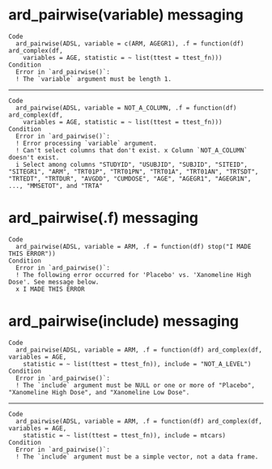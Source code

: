 # ard_pairwise(variable) messaging

    Code
      ard_pairwise(ADSL, variable = c(ARM, AGEGR1), .f = function(df) ard_complex(df,
        variables = AGE, statistic = ~ list(ttest = ttest_fn)))
    Condition
      Error in `ard_pairwise()`:
      ! The `variable` argument must be length 1.

---

    Code
      ard_pairwise(ADSL, variable = NOT_A_COLUMN, .f = function(df) ard_complex(df,
        variables = AGE, statistic = ~ list(ttest = ttest_fn)))
    Condition
      Error in `ard_pairwise()`:
      ! Error processing `variable` argument.
      ! Can't select columns that don't exist. x Column `NOT_A_COLUMN` doesn't exist.
      i Select among columns "STUDYID", "USUBJID", "SUBJID", "SITEID", "SITEGR1", "ARM", "TRT01P", "TRT01PN", "TRT01A", "TRT01AN", "TRTSDT", "TRTEDT", "TRTDUR", "AVGDD", "CUMDOSE", "AGE", "AGEGR1", "AGEGR1N", ..., "MMSETOT", and "TRTA"

# ard_pairwise(.f) messaging

    Code
      ard_pairwise(ADSL, variable = ARM, .f = function(df) stop("I MADE THIS ERROR"))
    Condition
      Error in `ard_pairwise()`:
      ! The following error occurred for 'Placebo' vs. 'Xanomeline High Dose'. See message below.
      x I MADE THIS ERROR

# ard_pairwise(include) messaging

    Code
      ard_pairwise(ADSL, variable = ARM, .f = function(df) ard_complex(df, variables = AGE,
        statistic = ~ list(ttest = ttest_fn)), include = "NOT_A_LEVEL")
    Condition
      Error in `ard_pairwise()`:
      ! The `include` argument must be NULL or one or more of "Placebo", "Xanomeline High Dose", and "Xanomeline Low Dose".

---

    Code
      ard_pairwise(ADSL, variable = ARM, .f = function(df) ard_complex(df, variables = AGE,
        statistic = ~ list(ttest = ttest_fn)), include = mtcars)
    Condition
      Error in `ard_pairwise()`:
      ! The `include` argument must be a simple vector, not a data frame.

